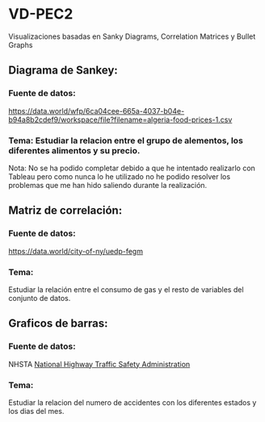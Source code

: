 # VD-PEC2
Visualizaciones basadas en Sanky Diagrams, Correlation Matrices y Bullet Graphs

## Diagrama de Sankey: 
### Fuente de datos: 
https://data.world/wfp/6ca04cee-665a-4037-b04e-b94a8b2cdef9/workspace/file?filename=algeria-food-prices-1.csv 
### Tema: Estudiar la relacion entre el grupo de alementos, los diferentes alimentos y su precio.
Nota: No se ha podido completar debido a que he intentado realizarlo con Tableau pero como nunca lo he utilizado no he podido resolver los problemas 
que me han hido saliendo durante la realización. 

## Matriz de correlación: 
### Fuente de datos: 
https://data.world/city-of-ny/uedp-fegm 
### Tema: 
Estudiar la relación entre el consumo de gas y el resto de variables del conjunto de datos. 

## Graficos de barras:
### Fuente de datos: 
NHSTA [National Highway Traffic Safety Administration](https://www.nhtsa.gov/)
### Tema: 
Estudiar la relacion del numero de accidentes con los diferentes estados y los dias del mes. 
